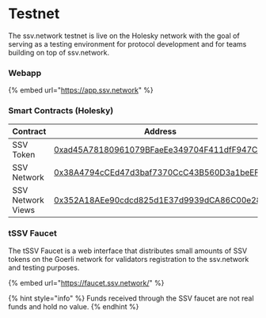 # Testnet

The ssv.network testnet is live on the Holesky network with the goal of serving as a testing environment for protocol development and for teams building on top of ssv.network.

### Webapp

{% embed url="https://app.ssv.network" %}

### Smart Contracts (Holesky)

| **Contract**      | **Address**                                                                                                                   |
| ----------------- | ----------------------------------------------------------------------------------------------------------------------------- |
| SSV Token         | [0xad45A78180961079BFaeEe349704F411dfF947C6](https://holesky.etherscan.io/address/0xad45A78180961079BFaeEe349704F411dfF947C6) |
| SSV Network       | [0x38A4794cCEd47d3baf7370CcC43B560D3a1beEFA](https://holesky.etherscan.io/address/0x38A4794cCEd47d3baf7370CcC43B560D3a1beEFA) |
| SSV Network Views | [0x352A18AEe90cdcd825d1E37d9939dCA86C00e281](https://holesky.etherscan.io/address/0x352A18AEe90cdcd825d1E37d9939dCA86C00e281) |

### tSSV Faucet <a href="#id-652a6sxy0wse" id="id-652a6sxy0wse"></a>

The tSSV Faucet is a web interface that distributes small amounts of SSV tokens on the Goerli network for validators registration to the ssv.network and testing purposes.

{% embed url="https://faucet.ssv.network/" %}

{% hint style="info" %}
Funds received through the SSV faucet are not real funds and hold no value.
{% endhint %}
